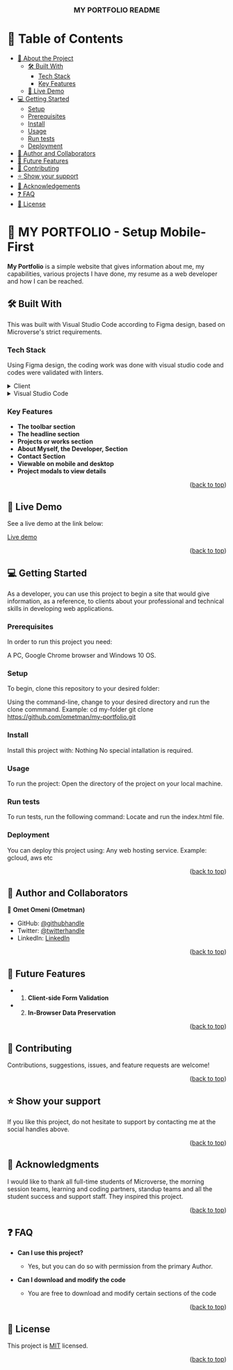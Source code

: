 

<a name="readme-top"></a>

<div align="center">

  <!--<img src="murple_logo.png" alt="logo" width="140"  height="auto" /> -->
  <br/>

  <h3><b> MY PORTFOLIO README </b></h3>

</div>

<!-- TABLE OF CONTENTS -->

# 📗 Table of Contents

- [📖 About the Project](#about-project)
  - [🛠 Built With](#built-with)
    - [Tech Stack](#tech-stack)
    - [Key Features](#key-features)
  - [🚀 Live Demo](#live-demo)
- [💻 Getting Started](#getting-started)
  - [Setup](#setup)
  - [Prerequisites](#prerequisites)
  - [Install](#install)
  - [Usage](#usage)
  - [Run tests](#run-tests)
  - [Deployment](#deployment)
- [👥 Author and Collaborators](#author-collaborators)
- [🔭 Future Features](#future-features)
- [🤝 Contributing](#contributing)
- [⭐️ Show your support](#support)
- [🙏 Acknowledgements](#acknowledgements)
- [❓ FAQ](#faq)
- [📝 License](#license)

<!-- PROJECT DESCRIPTION -->

# 📖 MY PORTFOLIO - Setup Mobile-First<a name="about-project"></a>

<!-- Project Description in 1 or 2 sentences -->

**My Portfolio** is a simple website that gives information about me, my capabilities, various projects I have done, my resume as a web developer and how I can be reached.

## 🛠 Built With <a name="built-with"></a>

This was built with Visual Studio Code according to Figma design, based on  Microverse's strict requirements.

### Tech Stack <a name="tech-stack"></a>

<!-- Tech stack and include only the relevant sections that apply to your project.-->
Using Figma design, the coding work was done with visual studio code and codes were validated with linters. 

<details>
  <summary>Client</summary>
  <ul>
    <li><a href="https://figman.com">Figma Designs</a></li>
  </ul>
</details>

<details>
  <summary>Visual Studio Code</summary>
  <ul>
    <li> HTML, CSS, and Javascript</li>
  </ul>
</details> 

<!--<details>
  <summary> Frameworks</summary>
  <ul>
    <li> Bootstrap, Fontawesome </li>
  </ul>
</details>-->

<!-- Features -->

### Key Features <a name="key-features"></a>

- **The toolbar section**
- **The headline section**
- **Projects or works section**
- **About Myself, the Developer, Section**
- **Contact Section**
- **Viewable on mobile and desktop**
- **Project modals to view details**


<p align="right">(<a href="#readme-top">back to top</a>)</p>

<!-- LIVE DEMO -->

## 🚀 Live Demo <a name="live-demo"></a>

See a live demo at the link below:

<a href="https://ometman.github.io/my-portfolio/">Live demo</a>


<p align="right">(<a href="#readme-top">back to top</a>)</p>

<!-- GETTING STARTED -->

## 💻 Getting Started <a name="getting-started"></a>

<!-- Describe how a new developer could make use of your project.-->
As a developer, you can use this project to begin a site that would give information, as a reference, to clients about your professional and technical skills in developing web applications.

### Prerequisites

In order to run this project you need:

A PC, Google Chrome browser and Windows 10 OS.

<!--
Example command:

```sh
 gem install rails
```
 -->

### Setup

To begin, clone this repository to your desired folder:

  Using the command-line, change to your desired directory and run the clone commmand.
  Example: 
  cd my-folder
  git clone https://github.com/ometman/my-portfolio.git

### Install

Install this project with:
Nothing
No special intallation is required.

### Usage

To run the project:
Open the directory of the project on your local machine.

### Run tests

To run tests, run the following command:
Locate and run the index.html file.

### Deployment

You can deploy this project using:
Any web hosting service. Example: gcloud, aws etc

<p align="right">(<a href="#readme-top">back to top</a>)</p>

<!-- AUTHORS -->

## 👥 Author and Collaborators <a name="author-collaborators"></a>

👤 **Omet Omeni (Ometman)**

- GitHub: [@githubhandle](https://github.com/ometman)
- Twitter: [@twitterhandle](https://twitter.com/ometman)
- LinkedIn: [LinkedIn](https://linkedin.com/in/ometman)

<!-- Mention collaborators of this project.-->
<!--## 👥 Collaborators <a name="collaborators"></a>

👤 **Marcos Hernández**

- GitHub: [@githubhandle](https://github.com/marcoshdezcam)

👤 **Oussama Elabdioui**

- GitHub: [@githubhandle](https://github.com/codedit334)

👤 **Evangelos Fotiadis**

- GitHub: [@githubhandle](https://github.com/vangelif)

👤 **Stephen Katuli**

- GitHub: [@githubhandle](https://github.com/stephenkati) -->

<p align="right">(<a href="#readme-top">back to top</a>)</p>

<!-- FUTURE FEATURES -->

## 🔭 Future Features <a name="future-features"></a>

- 1. **Client-side Form Validation**
- 2. **In-Browser Data Preservation**

<p align="right">(<a href="#readme-top">back to top</a>)</p>

<!-- CONTRIBUTING -->

## 🤝 Contributing <a name="contributing"></a>

Contributions, suggestions, issues, and feature requests are welcome!

<!--Feel free to check the [issues page](../../issues/).-->

<p align="right">(<a href="#readme-top">back to top</a>)</p>

<!-- SUPPORT -->

## ⭐️ Show your support <a name="support"></a>

If you like this project, do not hesitate to support by contacting me at the social handles above.

<p align="right">(<a href="#readme-top">back to top</a>)</p>

<!-- ACKNOWLEDGEMENTS -->

## 🙏 Acknowledgments <a name="acknowledgements"></a>

I would like to thank all full-time students of Microverse, the morning session teams, learning and coding partners, standup teams and all the student success and support staff. They inspired this project.

<p align="right">(<a href="#readme-top">back to top</a>)</p>

<!-- FAQ (optional) -->

## ❓ FAQ <a name="faq"></a>

- **Can I use this project?**

  - Yes, but you can do so with permission from the primary Author.

- **Can I download and modify the code**

  - You are free to download and modify certain sections of the code

<p align="right">(<a href="#readme-top">back to top</a>)</p>

## 📝 License <a name="license"></a>

This project is [MIT](./LICENSE) licensed.

<p align="right">(<a href="#readme-top">back to top</a>)</p>
